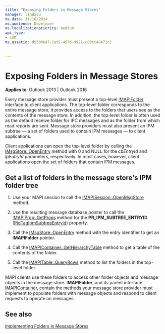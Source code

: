 ```yaml
---
title: "Exposing Folders in Message Stores"
manager: lindalu
ms.date: 11/16/2014
ms.audience: Developer
ms.localizationpriority: medium
api_type:
- COM
ms.assetid: d9309e47-2a92-4576-9921-c89cc48472c2
 
 
---
```


# Exposing Folders in Message Stores

**Applies to**: Outlook 2013 | Outlook 2016
  
Every message store provider must present a top-level [IMAPIFolder](imapifolderimapicontainer.md) interface to client applications. The top-level folder corresponds to the entire message store; it provides access to the folders that users see as the contents of the message store. In addition, the top-level folder is often used as the default receive folder for IPC messages and as the folder from which read reports are sent. Message store providers must also present an IPM subtree — a set of folders used to contain IPM messages — to client applications.
  
Client applications can open the top-level folder by calling the [IMsgStore::OpenEntry](imsgstore-openentry.md) method with 0 and NULL for the _cbEntryId_ and _lpEntryId_ parameters, respectively. In most cases, however, client applications open the set of folders that contain IPM messages.
  
## Get a list of folders in the message store's IPM folder tree
  
1. Use your MAPI session to call the [IMAPISession::OpenMsgStore](imapisession-openmsgstore.md) method.

2. Use the resulting message database pointer to call the [IMAPIProp::GetProps](imapiprop-getprops.md) method for the **PR_IPM_SUBTREE_ENTRYID** ([PidTagIpmSubtreeEntryId](pidtagipmsubtreeentryid-canonical-property.md)) property.

3. Call the [IMsgStore::OpenEntry](imsgstore-openentry.md) method with the entry identifier to get an **IMAPIFolder** pointer.

4. Call the [IMAPIContainer::GetHierarchyTable](imapicontainer-gethierarchytable.md) method to get a table of the contents of the folder.

5. Call the [IMAPITable::QueryRows](imapitable-queryrows.md) method to list the folders in the top-level folder.

MAPI clients use these folders to access other folder objects and message objects in the message store. **IMAPIFolder**, and its parent interface [IMAPIContainer](imapicontainerimapiprop.md), contain the methods your message store provider must implement to populate folders with message objects and respond to client requests to operate on messages.
  
## See also

[Implementing Folders in Message Stores](implementing-folders-in-message-stores.md)
